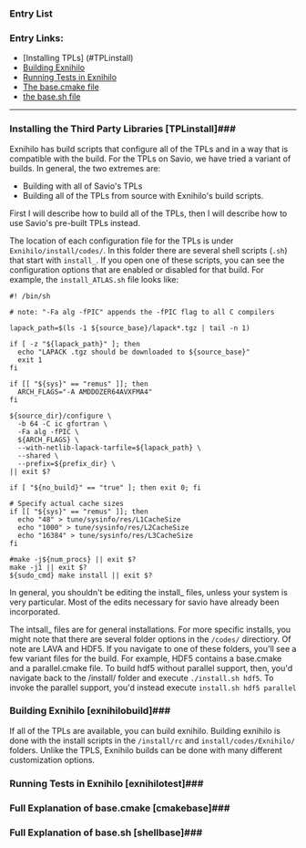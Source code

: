### Entry List
### Entry Links: ###

* [Installing TPLs] (#TPLinstall)
* [Building Exnihilo](#exnihilobuild)
* [Running Tests in Exnihilo](#exnihilotest)
* [The base.cmake file](#cmakebase)
* [the base.sh file](#shellbase)


***

### Installing the Third Party Libraries [TPLinstall]###

Exnihilo has build scripts that configure all of the TPLs and in a way that is compatible
with the build. For the TPLs on Savio, we have tried a variant of builds. In general, the 
two extremes are:
* Building with all of Savio's TPLs
* Building all of the TPLs from source with Exnihilo's build scripts. 

First I will describe how to build all of the TPLs, then I will describe how to use Savio's
pre-built TPLs instead.

The location of each configuration file for the TPLs is under `Exnihilo/install/codes/`. 
In this folder there are several shell scripts (`.sh`) that start with `install_`. If you 
open one of these scripts, you can see the configuration options that are enabled
or disabled for that build. For example, the `install_ATLAS.sh` file looks like:

```
#! /bin/sh

# note: "-Fa alg -fPIC" appends the -fPIC flag to all C compilers

lapack_path=$(ls -1 ${source_base}/lapack*.tgz | tail -n 1)

if [ -z "${lapack_path}" ]; then
  echo "LAPACK .tgz should be downloaded to ${source_base}"
  exit 1
fi

if [[ "${sys}" == "remus" ]]; then
  ARCH_FLAGS="-A AMDDOZER64AVXFMA4"
fi

${source_dir}/configure \
  -b 64 -C ic gfortran \
  -Fa alg -fPIC \
  ${ARCH_FLAGS} \
  --with-netlib-lapack-tarfile=${lapack_path} \
  --shared \
  --prefix=${prefix_dir} \
|| exit $?

if [ "${no_build}" == "true" ]; then exit 0; fi

# Specify actual cache sizes
if [[ "${sys}" == "remus" ]]; then
  echo "48" > tune/sysinfo/res/L1CacheSize
  echo "1000" > tune/sysinfo/res/L2CacheSize
  echo "16384" > tune/sysinfo/res/L3CacheSize
fi

#make -j${num_procs} || exit $?
make -j1 || exit $?
${sudo_cmd} make install || exit $?
```

In general, you shouldn't be editing the install_ files, unless your system is very particular.
Most of the edits necessary for savio have already been incorporated. 

The intsall_  files are for general installations. For more specific installs, you might 
note that there are several folder options in the `/codes/` directiory. Of note are
 LAVA and HDF5. If you navigate to one of these folders, you'll see a few variant files for the build.
 For example, HDF5 contains a base.cmake and a parallel.cmake file. To build hdf5 without
 parallel support, then, you'd navigate back to the /install/ folder and execute `./install.sh hdf5`.
 To invoke the parallel support, you'd instead execute `install.sh hdf5 parallel`

### Building Exnihilo [exnihilobuild]###

If all of the TPLs are available, you can build exnihilo. Building exnihilo is done with the
install scripts in the `/install/rc` and `install/codes/Exnihilo/` folders. Unlike the TPLS,
Exnihilo builds can be done with many different customization options. 


### Running Tests in Exnihilo [exnihilotest]###

### Full Explanation of base.cmake [cmakebase]###

### Full Explanation of base.sh [shellbase]###

